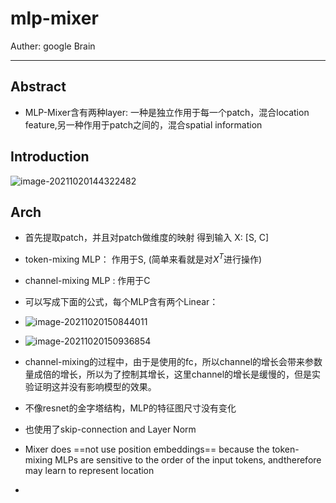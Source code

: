 # mlp-mixer

Auther: google Brain

---



## Abstract

- MLP-Mixer含有两种layer: 一种是独立作用于每一个patch，混合location feature,另一种作用于patch之间的，混合spatial information

## Introduction

![image-20211020144322482](..\..\images\image-20211020144322482.png)

## Arch

- 首先提取patch，并且对patch做维度的映射 得到输入 X: [S, C]
- token-mixing MLP： 作用于S,  (简单来看就是对$X^{T}$进行操作)
- channel-mixing MLP : 作用于C
- 可以写成下面的公式，每个MLP含有两个Linear：
- ![image-20211020150844011](..\..\images\image-20211020150844011.png)
- ![image-20211020150936854](..\..\images\image-20211020150936854.png)

- channel-mixing的过程中，由于是使用的fc，所以channel的增长会带来参数量成倍的增长，所以为了控制其增长，这里channel的增长是缓慢的，但是实验证明这并没有影响模型的效果。
- 不像resnet的金字塔结构，MLP的特征图尺寸没有变化
- 也使用了skip-connection and Layer Norm
- Mixer does ==not use position embeddings== because the token-mixing MLPs are sensitive to the order of the input tokens, andtherefore may learn to represent location
- 

